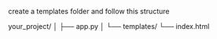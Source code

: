 create a templates folder and follow this structure

your_project/
│
├── app.py
│
└── templates/
    └── index.html
